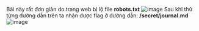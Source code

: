 Bài này rất đơn giản do trang web bị lộ file **robots.txt**
![image](https://user-images.githubusercontent.com/62832067/152669723-9398324b-686e-4265-a324-26b6f80d185d.png)
Sau khi thử từng đường dẫn trên ta nhận được flag ở đường dẫn: **/secret/journal.md** ![image](https://user-images.githubusercontent.com/62832067/152669737-c42516a7-b1b9-496b-a8c9-4f6a622741f8.png)


